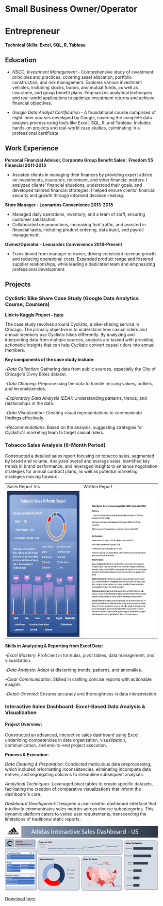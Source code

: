 
# Small Business Owner/Operator

# Entrepreneur

#### Technical Skills: Excel, SQL, R, Tableau


## Education

- *NSCC, Investment Management* - Comprehensive study of investment principles and practices, covering asset allocation, portfolio construction, and risk management. Explores various investment vehicles, including stocks, bonds, and mutual funds, as well as insurance, and group benefit plans. Emphasizes analytical techniques and real-world applications to optimize investment returns and achieve financial objectives.

- *Google Data Analyst Certification* - A foundational course comprised of eight inner courses developed by Google, covering the complete data analysis process using tools like Excel, SQL, R, and Tableau. Includes hands-on projects and real-world case studies, culminating in a professional certificate.

## Work Experience

**Personal Financial Advisor, Corporate Group Benefit Sales : Freedom 55 Financial 2011-2013**

- Assisted clients in managing their finances by providing expert advice on investments, insurance, retirement, and other financial matters. I analyzed clients' financial situations, understood their goals, and developed tailored financial strategies. I helped ensure clients' financial security and growth through informed decision-making.

**Store Manager - Leonardos Convenience 2013-2018**

- Managed daily operations, inventory, and a team of staff, ensuring customer satisfaction.
- Collaborated on promotions, increasing foot traffic, and assisted in financial tasks, including product ordering, data input, and payroll management.

**Owner/Operator - Leonardos Convenience 2018-Present** 

- Transitioned from manager to owner, driving consistent revenue growth and reducing operational costs. Expanded product range and fostered supplier relationships, while leading a dedicated team and emphasizing professional development.

## Projects

### **Cyclistic Bike Share Case Study (Google Data Analytics Course, Coursera)**

**Link to Kaggle Project - [here](https://www.kaggle.com/code/scotclark/cyclistic-case-study/report)**

The case study revolves around Cyclistic, a bike-sharing service in Chicago. The primary objective is to understand how casual riders and annual members use Cyclistic bikes differently. By analyzing and interpreting data from multiple sources, analysts are tasked with providing actionable insights that can help Cyclistic convert casual riders into annual members.

**Key components of the case study include:**

-*Data Collection*: Gathering data from public sources, especially the City of Chicago's Divvy Bikes dataset.

-*Data Cleaning*: Preprocessing the data to handle missing values, outliers, and inconsistencies.

-*Exploratory Data Analysis (EDA)*: Understanding patterns, trends, and relationships in the data.

-*Data Visualization*: Creating visual representations to communicate findings effectively.

-*Recommendation*s: Based on the analysis, suggesting strategies for Cyclistic's marketing team to target casual riders.


### **Tobacco Sales Analysis (6-Month Period)**

Constructed a detailed sales report focusing on tobacco sales, segmented by brand and volume. Analyzed overall and average sales, identified key trends in brand performance, and leveraged insights to enhance negotiation strategies for annual contract plans, as well as potential marketing strategies moving forward.

<table>
  <tr>
    <td>Sales Report Vis</td>
     <td>Written Report</td>
  </tr>
  <tr>
    <td><img src="docs/assets/NewTobaccoSalesReport.png" width=270 height=480></td>
    <td><img src="docs/assets/1697113419593-c6f7ea05-f62f-4bdd-825f-074ff2bc7f58_1.png" width=270 height=480></td>
  </tr>
 </table>

**Skills in Analyzing & Reporting from Excel Data:**

-*Excel Mastery*: Proficient in formulas, pivot tables, data management, and visualization.

-*Data Analysis*: Adept at discerning trends, patterns, and anomalies.

-*Clear Communication*: Skilled in crafting concise reports with actionable insights.

-*Detail-Oriented*: Ensures accuracy and thoroughness in data interpretation.

### **Interactive Sales Dashboard: Excel-Based Data Analysis & Visualization**

#### **Project Overview:**
Constructed an advanced, interactive sales dashboard using Excel, underlining competencies in data organization, visualization, communication, and end-to-end project execution.

**Process & Execution:**

*Data Cleaning & Preparation*: Conducted meticulous data preprocessing, which included reformatting inconsistencies, eliminating incomplete data entries, and segregating columns to streamline subsequent analyses.

*Analytical Techniques* :Leveraged pivot tables to create specific datasets, facilitating the creation of comparative visualizations that inform the dashboard's core.

*Dashboard Development*: Designed a user-centric dashboard interface that intuitively communicates sales metrics across diverse subcategories. This dynamic platform caters to varied user requirements, transcending the limitations of traditional static reports.

<img src="docs/assets/SalesDashboard.png" width="750">

[Download here](docs/assets/AdidasInteractiveDashboard1.xlsx) 














